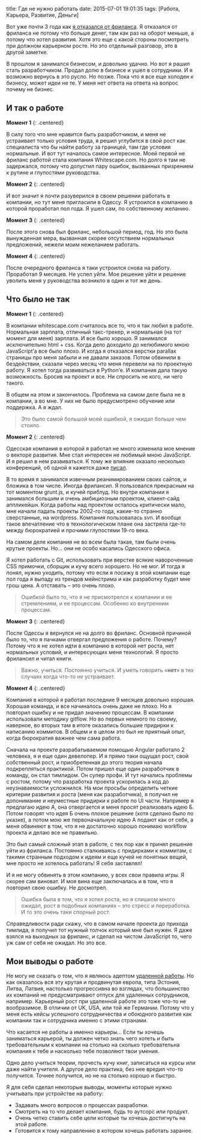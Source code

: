 title: Где не нужно работать
date: 2015-07-01 19:01:35
tags: [Работа, Карьера, Развитие, Деньги]

Вот уже почти 3 года как [я отказался от фриланса](/blog/why-i-gave-up-freelancing/). Я отказался от фриланса не потому что больше денег, там как раз на оборот меньше, а потому что хотел развития. Хотя это еще с какой стороны посмотреть при должном карьерном росте. Но это отдельный разговор, это в другой заметке.

В прошлом я занимался бизнесом, и довольно удачно. Но вот я рашил стать разработчиком. Продал долю в бизнесе и ушел в сотрудники. И я возможно вернусь в это русло. Но позже. Пока что я все еще холоден к бизнесу, может идеи не те. У меня нет ответа на ответа на вопрос почему не бизнес. 

## И так о работе

**Момент 1**
{: .centered}

В силу того что мне нравится быть разработчиком, и меня не устраивает только условия труда, я решил углубится в свой рост как специалиста что бы найти работу за границей, там где условия нормальные. И вот тут началось самое интересное. Моей первой не фриланс работой стала компания Whitescape.com. Но долго я там не задержался, потому что допустил пару ошибок, вызванных призрением к рутине и глупостями руководства.

**Момент 2**
{: .centered}

И вот значит я почти разуверился в своем решении работать в компании, но тут меня пригласили в Одессу. Я устроился в компанию в которой проработал пол года. Я ушел сам, по собственному желанию.

**Момент 3**
{: .centered}

После этого снова был фриланс, небольшой период, год. Но это была вынужденная мера, вызванная скорее отсутствием нормальных предложений, нежели моим нежеланием работать.

**Момент 4**
{: .centered}

После очередного фриланса я таки устроился снова на работу. Проработал 9 месяцев. Не успел уйти. Мое решение уйти и решение уволить меня у руководства возникло в один и тот же день.

## Что было не так

**Момент 1**
{: .centered}

В компании whitescape.com считалось все то, что я так любил в работе. Нормальная зарплата, отличный такс-трекер, и нормальная (на тот момент для меня) зарплата. И все было хорошо. Я занимался исключительно html + css. Когда дело доходило до нелюбимого мною JavaScript’а все было плохо. И когда я отказался верстки parallax  страницы про меня забыли и не давали заказов. Потом обвинили в бездействии, сказали через месяц что меня перевели на по проектную работу. Я хотел тогда развиваться в Python’е. И компания дала такую возможность. Бросив на проект и все. Ни спросить не кого, ни чего такого. 

В общем на этом и закончилось. Проблема на самом деле была не в компании, а во мне. У них не было предусмотрено обучение или поддержка. А я ждал.

>Это было самой большой моей ошибкой, я ожидал больше чем стоило.

**Момент 2**
{: .centered}

Одесская компания в которой я работал не много изменила мое мнение о векторе развития. Мне стал интересен не любимый мною JavaScript. И я решил в нем развиваться. К тому же влияние оказало несколько конференций, об одной я кажется даже [писал](/blog/yandex-subbotnik/).

В то время я занимался извечным реанимированием своих сайтов, и бложика в том числе. Иногда фрилансил. Я пользовался прекрасным на тот моментом grunt.js, и кучей приблуд. Но внутри компании я занимался большим и очень амбициозным проектом, клиент-сайд аппликейшн. Когда работы над проектом осталось критически мало, мне начали падать проекты 2002-го года, какие-то странно сверстанные, на wordpress. Компания пользовалась svn. И вообще такое впечатление что в технологическом плане она застряла где-то между бюрократией и прочими глупостями 19-го века. 

На самом деле компания не во всем была такая, там были очень крутые проекты. Но… они не особо касались Одесского офиса. 

Я хотел работать с Git, использовать при верстке всякие навороченные CSS примочки, сборщик и кучу всего хорошего. Но не мог. И тогда я понял, нужно уходить, потому что если я посижу в этой компании еще пол года я выпаду из трендов мейнстрима и как разработку будет мне грош цена. А отставать – это очень плохо.

>Ошибкой было то, что я не присмотрелся к компании и ее стремлениям, и ее процессам. Особенно ко внутренним процессам.

**Момент 3**
{: .centered}

После Одессы я вернулся не на долго во фриланс. Основной причиной было то, что я пачками отвергал предложения о работе. Почему? Потому что я не хотел идти в компанию в которой нет роста, нет нормальных условий, и интересующих меня технологий. Я просто фрилансил и читал книги.

>Важно, учиться. Постоянно учиться. И уметь говорить «**нет**» в тех случаях когда что-то не устраивает.

**Момент 4**
{: .centered}

Компания в которой я работал последние 9 месяцев довольно хорошая. Хорошая команда, и все начиналось очень даже не плохо. Но я повторил ошибку и не придал значению процессам. В компании использовали методику gitflow. Но во первых немного по своему, наверное, во вторых там в итоге оказались большие придирки к написанию коммитов. В общем и в целом это был не приятный опыт, когда бюрократия важнее чем сама работа.

Сначала на проекте разрабатываемом помощью Angular работало 2 человека, я и еще один девелопер. И я прямо таки ощущал рост, свой собственный рост, и приобретенная до этого теория начала подкрепляться практикой. Потом пришел еще один разработчик в команду, он стал тимлидом. Он супер профи. И тут начались проблемы с ростом, потому что разработка проекта ускорилась а код до неузнаваемости усложнился. На мои просьбы определить четкие критерии развития и роста (меня как разработчика), я получил не допонимание и неуместные придирки к работе по UI части. Например я предлагаю идею А, она отвергается и меня просят реализовать идею Б. Потом говорят что идея Б очень плохое решение (хотя сделано было по указке), а потом мою же первоначальную идею А подают как от себя, а меня обвиняют в том, что я не достаточно хорошо понимаю workflow проекта и делаю все не правильно. 

Это был самый сложный этап в работе, с тех пор как я принял решение уйти из фриланса. Постоянно сталкиваясь с придирками к коммитам, с такими странным подходом к идеям и еще кучей не понятных вещей, мне просто не хотелось работать! Я себя заставлял!

И я не могу обвинять в этом компанию, у всех свои правила игры. Я скорее сам виноват. И моя вина еще заключалась и в том, что я повторил свою ошибку. Не досмотрел.

>Ошибка была в том, что я хотел роста, но я слишком много ожидал, рост в подобных компаниях – это стресс и переработка. И то это очень таки спорный рост.

Справедливости ради скажу, что в самом начале проекта до прихода тимлида, я получил тот нужный толчок который мне был нужен. Я даже взялся на выходных за фриланс, и сделал на чистом JavaScript  то, чего уж сам от себя не ожидал. Но это все.

## Мои выводы о работе

Не могу не сказать о том, что я являюсь адептом [удаленной работы](/blog/remote/). Но как оказалось вся эту крутая и продвинутая европа, типа Эстония, Литва, Латвия, настолько прогрессивна во взглядах, что большинство их компаний не предусматривают отпуск для удаленных сотрудников, например. Карьерный рост при удаленной работе это тоже что-то не вообразимое. В отличии от UK, USA, или той же Германии. Потому что у меня есть кейсы успешного сотрудничества и обоюдного развития как компании так и сотрудника именно с этими странами.

Что касается не работы а именно карьеры… Если ты хочешь заниматься карьерой, ты должен четко знать чего хотеть и быть требовательным к компании на столько на сколько требовательна компания к тебе и насколько тебе позволяют твои умения.

Одно дело учиться теории, прочесть кучу книг, записаться на курсы или даже найти учителя. А другое дело практика, без нее вредил что-то получится. Точнее получится, но не на столько хорошо и быстро.

Я для себя сделал некоторые выводы, моменты которые нужно учитывать при устройстве на работу:

* Задавать много вопросов о процессах разработки.
* Смотреть на то что делает компания, будь то аутсорс или продукт.
* Очень четко ставить себе цели которые ты хочешь достигнуть на этой работе.
* Готовится к тому направлению в котором хочешь работать заранее.